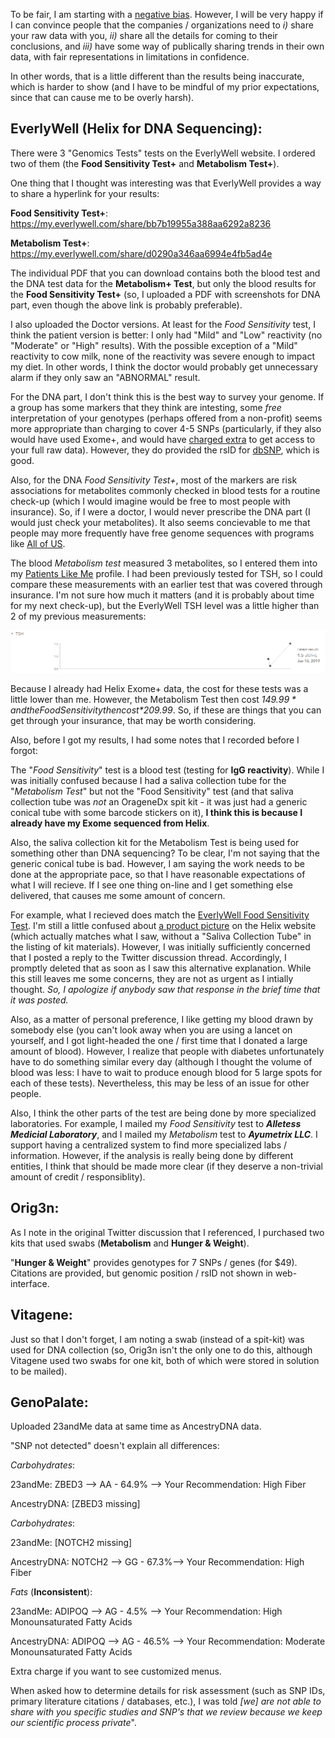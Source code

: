 To be fair, I am starting with a [negative bias](https://twitter.com/cwarden45/status/1134864619552378880).  However, I will be very happy if I can convince people that the companies / organizations need to *i)* share your raw data with you, *ii)* share all the details for coming to their conclusions, and *iii)* have some way of publically sharing trends in their own data, with fair representations in limitations in confidence.  

In other words, that is a little different than the results being inaccurate, which is harder to show (and I have to be mindful of my prior expectations, since that can cause me to be overly harsh).

EverlyWell (Helix for DNA Sequencing):
-----------------

There were 3 "Genomics Tests" tests on the EverlyWell website.  I ordered two of them (the **Food Sensitivity Test+** and **Metabolism Test+**).

One thing that I thought was interesting was that EverlyWell provides a way to share a hyperlink for your results:

**Food Sensitivity Test+**: https://my.everlywell.com/share/bb7b19955a388aa6292a8236

**Metabolism Test+**: https://my.everlywell.com/share/d0290a346aa6994e4fb5ad4e

The individual PDF that you can download contains both the blood test and the DNA test data for the **Metabolism+ Test**, but only the blood results for the **Food Sensitivity Test+** (so, I uploaded a PDF with screenshots for DNA part, even though the above link is probably preferable).

I also uploaded the Doctor versions.  At least for the *Food Sensitivity* test, I think the patient version is better: I only had "Mild" and "Low" reactivity (no "Moderate" or "High" results).  With the possible exception of a "Mild" reactivity to cow milk, none of the reactivity was severe enough to impact my diet.  In other words, I think the doctor would probably get unnecessary alarm if they only saw an "ABNORMAL" result.

For the DNA part, I don't think this is the best way to survey your genome.  If a group has some markers that they think are intesting, some *free* interpretation of your genotypes (perhaps offered from a non-profit) seems more appropriate than charging to cover 4-5 SNPs (particularly, if they also would have used Exome+, and would have [charged extra](https://github.com/cwarden45/DTC_Scripts/tree/master/Helix_Mayo_GeneGuide) to get access to your full raw data).  However, they do provided the rsID for [dbSNP](https://www.ncbi.nlm.nih.gov/snp/), which is good.

Also, for the DNA *Food Sensitivity Test+*, most of the markers are risk associations for metabolites commonly checked in blood tests for a routine check-up (which I would imagine would be free to most people with insurance).  So, if I were a doctor, I would never prescribe the DNA part (I would just check your metabolites).  It also seems concievable to me that people may more frequently have free genome sequences with programs like [All of US](https://allofus.nih.gov/).

The blood *Metabolism test* measured 3 metabolites, so I entered them into my [Patients Like Me](https://www.patientslikeme.com/members/818028) profile.  I had been previously tested for TSH, so I could compare these measurements with an earlier test that was covered through insurance.  I'm not sure how much it matters (and it is probably about time for my next check-up), but the EverlyWell TSH level was a little higher than 2 of my previous measurements:

![PatientsLikeMe TSH](PatientsLikeMe_TSH.PNG "PatientsLikeMe TSH")

Because I already had Helix Exome+ data, the cost for these tests was a little lower than me.  However, the Metabolism Test then cost *$149.99* and the Food Sensitivity then cost *$209.99*.  So, if these are things that you can get through your insurance, that may be worth considering.

Also, before I got my results, I had some notes that I recorded before I forgot:

The "*Food Sensitivity*" test is a blood test (testing for **IgG reactivity**).  While I was initially confused because I had a saliva collection tube for the "*Metabolism Test*" but not the "Food Sensitivity" test (and that saliva collection tube was *not* an OrageneDx spit kit - it was just had a generic conical tube with some barcode stickers on it), **I think this is because I already have my Exome sequenced from Helix**.

Also, the saliva collection kit for the Metabolism Test is being used for something other than DNA sequencing?  To be clear, I'm not saying that the generic conical tube is bad.  However, I am saying the work needs to be done at the appropriate pace, so that I have reasonable expectations of what I will recieve.  If I see one thing on-line and I get something else delivered, that causes me some amount of concern. 

For example, what I recieved does match the [EverlyWell Food Sensitivity Test](https://www.everlywell.com/products/food-sensitivity/).  I'm still a little confused about [a product picture](https://dxkmbl8uwuv9p.cloudfront.net/myhelix/1556831649426/562cb0c0-de4d-43d8-944b-98ebbf3adf78/FS_WhatYoullGet_Img.png) on the Helix website (which actually matches what I saw, without a "Saliva Collection Tube" in the listing of kit materials).  However, I was initially sufficiently concerned that I posted a reply to the Twitter discussion thread.  Accordingly, I promptly deleted that as soon as I saw this alternative explanation.  While this still leaves me some concerns, they are not as urgent as I intially thought.  *So, I apologize if anybody saw that response in the brief time that it was posted.*

Also, as a matter of personal preference, I like getting my blood drawn by somebody else (you can't look away when you are using a lancet on yourself, and I got light-headed the one / first time that I donated a large amount of blood).  However, I realize that people with diabetes unfortunately have to do something similar every day (although I thought the volume of blood was less: I have to wait to produce enough blood for 5 large spots for each of these tests).  Nevertheless, this may be less of an issue for other people.

Also, I think the other parts of the test are being done by more specialized laboratories.  For example, I mailed my *Food Sensitivity* test to ***Alletess Medicial Laboratory***, and I mailed my *Metabolism* test to ***Ayumetrix LLC***.  I support having a centralized system to find more specialized labs / information.  However, if the analysis is really being done by different entities, I think that should be made more clear (if they deserve a non-trivial amount of credit / responsiblity).

Orig3n:
-----------------

As I note in the original Twitter discussion that I referenced, I purchased two kits that used swabs (**Metabolism** and **Hunger & Weight**).

"**Hunger & Weight**" provides genotypes for 7 SNPs / genes (for $49).  Citations are provided, but genomic position / rsID not shown in web-interface.

Vitagene:
-----------------
Just so that I don't forget, I am noting a swab (instead of a spit-kit) was used for DNA collection (so, Orig3n isn't the only one to do this, although Vitagene used two swabs for one kit, both of which were stored in solution to be mailed).

GenoPalate:
-----------------

Uploaded 23andMe data at same time as AncestryDNA data.

"SNP not detected" doesn't explain all differences:

*Carbohydrates*:

23andMe: ZBED3 --> AA - 64.9% --> Your Recommendation: High Fiber

AncestryDNA: [ZBED3 missing]

*Carbohydrates*:

23andMe: [NOTCH2 missing]

AncestryDNA: NOTCH2 --> GG - 67.3%--> Your Recommendation: High Fiber

*Fats* (**Inconsistent**):

23andMe: ADIPOQ --> AG - 4.5% --> Your Recommendation: High Monounsaturated Fatty Acids

AncestryDNA: ADIPOQ --> AG - 46.5% --> Your Recommendation: Moderate Monounsaturated Fatty
Acids


Extra charge if you want to see customized menus.

When asked how to determine details for risk assessment (such as SNP IDs, primary literature citations / databases, etc.), I was told *[we] are not able to share with you specific studies and SNP's that we review because we keep our scientific process private*".
